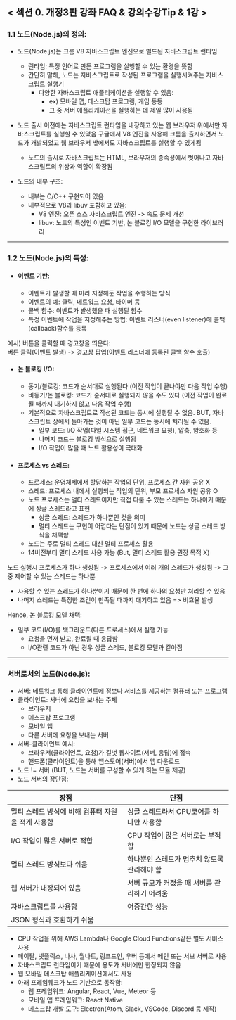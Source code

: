 ## < 섹션 0. 개정3판 강좌 FAQ & 강의수강Tip & 1강 >

### 1.1 노드(Node.js)의 정의:

- 노드(Node.js)는 크롬 V8 자바스크립트 엔진으로 빌드된 자바스크립트 런타임
  - 런타임: 특정 언어로 만든 프로그램을 실행할 수 있는 환경을 뜻함
  - 간단히 말해, 노드는 자바스크립트로 작성된 프로그램을 실행시켜주는 자바스크립트 실행기
    - 다양한 자바스크립트 애플리케이션을 실행할 수 있음:
      - ex) 모바일 앱, 데스크탑 프로그램, 게임 등등
      - 그 중 서버 애플리케이션을 실행하는 데 제일 많이 사용됨

- 노드 출시 이전에는 자바스크립트 런타임을 내장하고 있는 웹 브라우저 위에서만 자바스크립트를 실행할 수 있었음
  구글에서 V8 엔진을 사용해 크롬을 출시하면서 노드가 개발되었고 웹 브라우저 밖에서도 자바스크립트를 실행할 수 있게됨
  - 노드의 출시로 자바스크립트는 HTML, 브라우저의 종속성에서 벗어나고 자바스크립트의 위상과 역할이 확장됨

- 노드의 내부 구조:
  - 내부는 C/C++ 구현되어 있음
  - 내부적으로 V8과 libuv 포함하고 있음:
    - V8 엔진: 오픈 소스 자바스크립트 엔진 -> 속도 문제 개선
    - libuv: 노드의 특성인 이벤트 기반, 논 블로킹 I/O 모델을 구현한 라이브러리
   
---

### 1.2 노드(Node.js)의 특성:

- #### 이벤트 기반:
  - 이벤트가 발생할 때 미리 지정해둔 작업을 수행하는 방식
  - 이벤트의 예: 클릭, 네트워크 요청, 타이머 등
  - 콜백 함수: 이벤트가 발생했을 때 실행될 함수
  - 특정 이벤트에 작업을 지정해주는 방법: 이벤트 리스너(even listener)에 콜백(callback)함수를 등록

예시) 버튼을 클릭할 때 경고창을 띄운다:  
버튼 클릭(이벤트 발생) -> 경고창 팝업(이벤트 리스너에 등록된 콜백 함수 호출)

- #### 논 블로킹 I/O:
  - 동기/블로킹: 코드가 순서대로 실행된다 (이전 작업이 끝나야만 다음 작업 수행)
  - 비동기/논 블로킹: 코드가 순서대로 실행되지 않을 수도 있다 (이전 작업이 완료될 때까지 대기하지 않고 다음 작업 수행)
  - 기본적으로 자바스크립트로 작성된 코드는 동시에 실행될 수 없음. BUT, 자바스크립트 상에서 돌아가는 것이 아닌 일부 코드는 동시에 처리될 수 있음.
    - 일부 코드: I/O 작업(파일 시스템 접근, 네트워크 요청), 압축, 암호화 등
    - 나머지 코드는 블로킹 방식으로 실행됨
    - I/O 작업이 많을 때 노드 활용성이 극대화

- #### 프로세스 vs 스레드:
  - 프로세스: 운영체제에서 할당하는 작업의 단위, 프로세스 간 자원 공유 X
  - 스레드: 프로세스 내에서 실행되는 작업의 단위, 부모 프로세스 자원 공유 O
  - 노드 프로세스는 멀티 스레드이지만 직접 다룰 수 있는 스레드는 하나이기 때문에 싱글 스레드라고 표현
    - 싱글 스레드: 스레드가 하나뿐인 것을 의미
    - 멀티 스레드는 구현이 어렵다는 단점이 있기 때문에 노드는 싱글 스레드 방식을 채택함
  - 노드는 주로 멀티 스레드 대신 멀티 프로세스 활용
  - 14버전부터 멀티 스레드 사용 가능 (But, 멀티 스레드 활용 권장 목적 X)

    
노드 실행시 프로세스가 하나 생성됨  ->  프로세스에서 여러 개의 스레드가 생성됨  ->  그 중 제어할 수 있는 스레드는 하나뿐
  - 사용할 수 있는 스레드가 하나뿐이기 때문에 한 번에 하나의 요청만 처리할 수 있음
  - 나머지 스레드는 특정한 조건이 만족될 때까지 대기하고 있음  =>  비효율 발생
  
Hence, 논 블로킹 모델 채택:
  - 일부 코드(I/O)를 백그라운드(다른 프로세스)에서 실행 가능
    - 요청을 먼저 받고, 완료될 때 응답함
    - I/O관련 코드가 아닌 경우 싱글 스레드, 블로킹 모델과 같아짐
  
---

### 서버로서의 노드(Node.js):

- 서버: 네트워크 통해 클라이언트에 정보나 서비스를 제공하는 컴퓨터 또는 프로그램
- 클라이언트: 서버에 요청을 보내는 주체
  - 브라우저
  - 데스크탑 프로그램
  - 모바일 앱
  - 다른 서버에 요청을 보내는 서버
- 서버-클라이언트 예시:
  - 브라우저(클라이언트, 요청)가 길벗 웹사이트(서버, 응답)에 접속
  - 핸드폰(클라이언트)을 통해 앱스토어(서버)에서 앱 다운로드 
- 노드 != 서버 (BUT, 노드는 서버를 구성할 수 있게 하는 모듈 제공)
- 노드 서버의 장단점:

|장점|단점|
|---|---|
| 멀티 스레드 방식에 비해 컴퓨터 자원을 적게 사용함 | 싱글 스레드라서 CPU코어를 하나만 사용함 |
| I/O 작업이 많은 서버로 적합 | CPU 작업이 많은 서버로는 부적합 |
| 멀티 스레드 방식보다 쉬움 | 하나뿐인 스레드가 멈추치 않도록 관리해야 함 |
| 웹 서버가 내장되어 있음 | 서버 규모가 커졌을 때 서버를 관리하기 어려움 |
| 자바스크립트를 사용함 | 어중간한 성능 |
| JSON 형식과 호환하기 쉬움 | |

- CPU 작업을 위해 AWS Lambda나 Google Cloud Functions같은 별도 서비스 사용
- 페이팔, 넷플릭스, 나사, 월나트, 링크드인, 우버 등에서 메인 또는 서브 서버로 사용
- 자바스크립트 런타임이기 때문에 용도가 서버에만 한정되지 않음
- 웹 모바일 데스크탑 애플리케이션에서도 사용
- 아래 프레임웨크가 노드 기반으로 동작함:
  - 웹 프레임워크: Angular, React, Vue, Meteor 등
  - 모바일 앱 프레임워크: React Native
  - 데스크탑 개발 도구: Electron(Atom, Slack, VSCode, Discord 등 제작)



